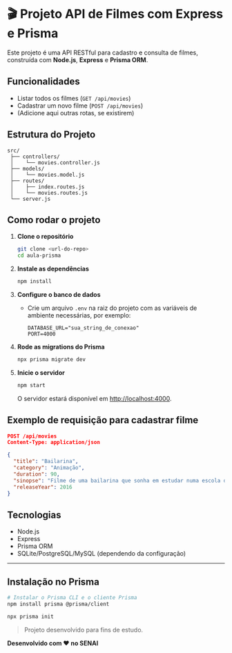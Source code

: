 # 🎬 Projeto API de Filmes com Express e Prisma

Este projeto é uma API RESTful para cadastro e consulta de filmes, construída com **Node.js**, **Express** e **Prisma ORM**.

## Funcionalidades

- Listar todos os filmes (`GET /api/movies`)
- Cadastrar um novo filme (`POST /api/movies`)
- (Adicione aqui outras rotas, se existirem)

## Estrutura do Projeto

```
src/
 ├── controllers/
 │    └── movies.controller.js
 ├── models/
 │    └── movies.model.js
 ├── routes/
 │    ├── index.routes.js
 │    └── movies.routes.js
 └── server.js
```

## Como rodar o projeto

1. **Clone o repositório**
   ```bash
   git clone <url-do-repo>
   cd aula-prisma
   ```

2. **Instale as dependências**
   ```bash
   npm install
   ```

3. **Configure o banco de dados**
   - Crie um arquivo `.env` na raiz do projeto com as variáveis de ambiente necessárias, por exemplo:
     ```
     DATABASE_URL="sua_string_de_conexao"
     PORT=4000
     ```

4. **Rode as migrations do Prisma**
   ```bash
   npx prisma migrate dev
   ```

5. **Inicie o servidor**
   ```bash
   npm start
   ```
   O servidor estará disponível em [http://localhost:4000](http://localhost:4000).

## Exemplo de requisição para cadastrar filme

```json
POST /api/movies
Content-Type: application/json

{
  "title": "Bailarina",
  "category": "Animação",
  "duration": 90,
  "sinopse": "Filme de uma bailarina que sonha em estudar numa escola de dança na França",
  "releaseYear": 2016
}
```

## Tecnologias

- Node.js
- Express
- Prisma ORM
- SQLite/PostgreSQL/MySQL (dependendo da configuração)

---

## Instalação no Prisma
```bash
# Instalar o Prisma CLI e o cliente Prisma
npm install prisma @prisma/client
```

```bash
npx prisma init
```

> Projeto desenvolvido para fins de estudo.

**Desenvolvido com ❤️ no SENAI**